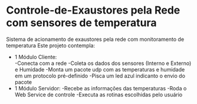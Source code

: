 # Controle-de-Exaustores pela Rede com sensores de temperatura
Sistema de acionamento de exaustores pela rede com monitoramento de temperatura
Este projeto contempla:
- 1 Módulo Cliente:  
  -Conecta com a rede
  -Coleta os dados dos sensores (Interno e Externo) e Humidade
  -Monta um pacote udp com as temperaturas e humidade em um protocolo pré-definido
  -Pisca um led azul indicanto o envio do pacote
- 1 Módulo Servidor:
  -Recebe as informações das temperaturas
  -Roda o Web Service de controle
  -Executa as rotinas escolhidas pelo usuário
